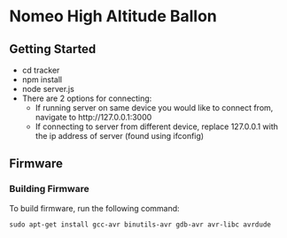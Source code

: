 # Nomeo High Altitude Ballon

## Getting Started

<ul>
  <li> cd tracker </li>
  <li> npm install </li>
  <li> node server.js </li>
  <li> There are 2 options for connecting:
  <ul>
    <li> If running server on same device you would like to connect from, navigate to http://127.0.0.1:3000 </li>
    <li> If connecting to server from different device, replace 127.0.0.1 with the ip address of server (found using ifconfig) </li>
  </ul>
</ul>

## Firmware

### Building Firmware

To build firmware, run the following command:
```
sudo apt-get install gcc-avr binutils-avr gdb-avr avr-libc avrdude
```
